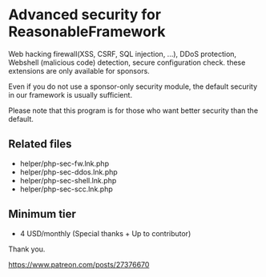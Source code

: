 # Advanced security for ReasonableFramework
Web hacking firewall(XSS, CSRF, SQL injection, ...), DDoS protection, Webshell (malicious code) detection, secure configuration check. these extensions are only available for sponsors.

Even if you do not use a sponsor-only security module, the default security in our framework is usually sufficient.

Please note that this program is for those who want better security than the default.

## Related files
- helper/php-sec-fw.lnk.php
- helper/php-sec-ddos.lnk.php
- helper/php-sec-shell.lnk.php
- helper/php-sec-scc.lnk.php

## Minimum tier
- 4 USD/monthly (Special thanks + Up to contributor)

Thank you.

https://www.patreon.com/posts/27376670
